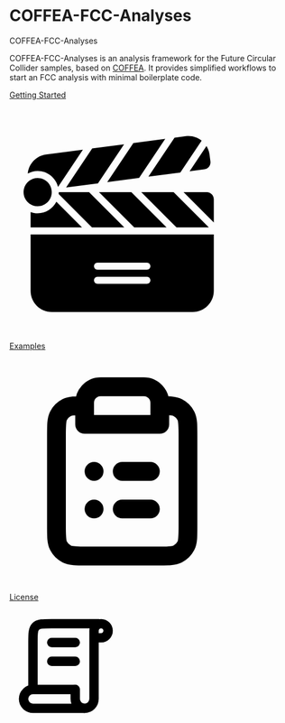 # COFFEA-FCC-Analyses

<div>
	<p class="text-3xl">COFFEA-FCC-Analyses</p>
</div>

COFFEA-FCC-Analyses is an analysis framework for the Future Circular Collider samples, based on [COFFEA](https://coffea-hep.readthedocs.io/en/latest/). It provides simplified workflows to start an FCC analysis with minimal boilerplate code.

<div class="m-2 grid grid-cols-2 p-2">
  <!-- Card: Getting Started -->
  <a href="https://coffea-fcc-analyses.readthedocs.io/en/latest/getting-started/index.html">
    <div class="m-2 flex flex-col bg-cyan-800 p-1 transition delay-150 ease-in-out hover:scale-105 hover:bg-slate-400">
      <div class="py-2">
        <p class="text-center text-3xl font-bold text-black">Getting Started</p>
      </div>
      <div class="flex items-center justify-center">
        <svg version="1.1" id="Uploaded to svgrepo.com" xmlns="http://www.w3.org/2000/svg" xmlns:xlink="http://www.w3.org/1999/xlink" width="400px" height="400px" viewBox="0 0 32 32" xml:space="preserve">
          <path
            class="stone_een"
            d="M17.707,17l-5-5h4.586l5,5H17.707z M4,15c-0.353,0-0.686-0.072-1-0.184V17h7.293l-3.635-3.635
	C6.159,14.332,5.163,15,4,15z M27.659,8.761c0.547-0.072,0.933-0.574,0.861-1.121l-0.13-0.992c-0.057-0.436-0.214-0.832-0.432-1.184
	l-2.392,3.573L27.659,8.761z M24.247,9.21l3.025-4.518c-0.516-0.409-1.161-0.655-1.853-0.655c-0.13,0-0.261,0.008-0.394,0.026
	l-1.6,0.21L19.72,9.806L24.247,9.21z M28.293,17l-5-5h-4.586l5,5H28.293z M16.293,17l-5-5h-0.662H7c0,0.091-0.014,0.177-0.025,0.264
	L11.707,17H16.293z M6,12c0-1.105-0.895-2-2-2s-2,0.895-2,2c0,1.105,0.895,2,2,2S6,13.105,6,12z M3,18h26v8c0,1.657-1.343,3-3,3H6
	c-1.657,0-3-1.343-3-3V18z M12,22.5c0,0.276,0.224,0.5,0.5,0.5h7c0.276,0,0.5-0.224,0.5-0.5S19.776,22,19.5,22h-7
	C12.224,22,12,22.224,12,22.5z M12,24.5c0,0.276,0.224,0.5,0.5,0.5h7c0.276,0,0.5-0.224,0.5-0.5S19.776,24,19.5,24h-7
	C12.224,24,12,24.224,12,24.5z M28,12h-3.293L29,16.293V13C29,12.448,28.552,12,28,12z M18.401,9.98l3.706-5.535l-4.525,0.593
	l-3.708,5.538L18.401,9.98z M12.555,10.75l3.709-5.539L11.74,5.803l-3.706,5.542L12.555,10.75z M6.894,11.25l3.527-5.274
	L5.195,6.661c-1.417,0.186-2.468,1.334-2.593,2.7C3.021,9.138,3.492,9,4,9C5.396,9,6.559,9.958,6.894,11.25z"
          />
        </svg>
      </div>
    </div>
  </a>
  <!-- Card: Examples -->
  <a href="https://coffea-fcc-analyses.readthedocs.io/en/latest/examples/index.html">
    <div class="m-2 flex flex-col bg-cyan-800 p-1 transition delay-150 ease-in-out hover:scale-105 hover:bg-slate-400">
      <div class="py-2">
        <p class="text-center text-3xl font-bold text-black">Examples</p>
      </div>
      <div class="flex items-center justify-center">
        <svg width="400px" height="400px" viewBox="0 0 24 24" fill="none" xmlns="http://www.w3.org/2000/svg">
          <path d="M8 5.00005C7.01165 5.00082 6.49359 5.01338 6.09202 5.21799C5.71569 5.40973 5.40973 5.71569 5.21799 6.09202C5 6.51984 5 7.07989 5 8.2V17.8C5 18.9201 5 19.4802 5.21799 19.908C5.40973 20.2843 5.71569 20.5903 6.09202 20.782C6.51984 21 7.07989 21 8.2 21H15.8C16.9201 21 17.4802 21 17.908 20.782C18.2843 20.5903 18.5903 20.2843 18.782 19.908C19 19.4802 19 18.9201 19 17.8V8.2C19 7.07989 19 6.51984 18.782 6.09202C18.5903 5.71569 18.2843 5.40973 17.908 5.21799C17.5064 5.01338 16.9884 5.00082 16 5.00005M8 5.00005V7H16V5.00005M8 5.00005V4.70711C8 4.25435 8.17986 3.82014 8.5 3.5C8.82014 3.17986 9.25435 3 9.70711 3H14.2929C14.7456 3 15.1799 3.17986 15.5 3.5C15.8201 3.82014 16 4.25435 16 4.70711V5.00005M15 12H12M15 16H12M9 12H9.01M9 16H9.01" stroke="#000000" stroke-width="2" stroke-linecap="round" stroke-linejoin="round" />
        </svg>
      </div>
    </div>
  </a>
</div>
<div class="m-2 p-2">
  <!-- Card: Getting Started -->
  <a href="https://coffea-fcc-analyses.readthedocs.io/en/latest/license.html">
    <div class="m-2 flex flex-col bg-cyan-800 p-1 transition delay-150 ease-in-out hover:scale-105 hover:bg-slate-400">
      <div class="py-2">
        <p class="text-center text-3xl font-bold text-black">License</p>
      </div>
      <div class="flex items-center justify-center">
        <svg width="200px" height="200px" viewBox="0 0 24 24" fill="none" xmlns="http://www.w3.org/2000/svg">
          <path d="M19 3H9V3C7.11438 3 6.17157 3 5.58579 3.58579C5 4.17157 5 5.11438 5 7V10.5V17" stroke="#000000" stroke-width="2" stroke-linecap="round" stroke-linejoin="round" />
          <path d="M14 17V19C14 20.1046 14.8954 21 16 21V21C17.1046 21 18 20.1046 18 19V9V4.5C18 3.67157 18.6716 3 19.5 3V3C20.3284 3 21 3.67157 21 4.5V4.5C21 5.32843 20.3284 6 19.5 6H18.5" stroke="#000000" stroke-width="2" stroke-linecap="round" stroke-linejoin="round" />
          <path d="M16 21H5C3.89543 21 3 20.1046 3 19V19C3 17.8954 3.89543 17 5 17H14" stroke="#000000" stroke-width="2" stroke-linecap="round" stroke-linejoin="round" />
          <path d="M9 7H14" stroke="#000000" stroke-width="2" stroke-linecap="round" stroke-linejoin="round" />
          <path d="M9 11H14" stroke="#000000" stroke-width="2" stroke-linecap="round" stroke-linejoin="round" />
        </svg>
      </div>
    </div>
  </a>
</div>

